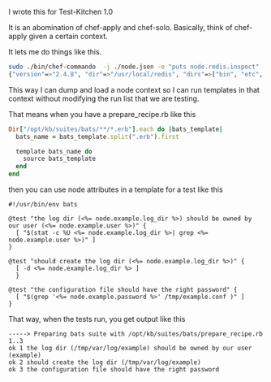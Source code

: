 I wrote this for Test-Kitchen 1.0

It is an abomination of chef-apply and chef-solo.
Basically, think of chef-apply given a certain context.

It lets me do things like this.

```bash
sudo ./bin/chef-commando  -j ./node.json -e "puts node.redis.inspect"
{"version"=>"2.4.8", "dir"=>"/usr/local/redis", "dirs"=>["bin", "etc", "log", "run"], "binaries"=>["redis-benchmark", "redis-cli", "redis-server", "redis-check-aof", "redis-check-dump"], "daemonize"=>"yes", "pidfile"=>"/usr/local/redis/run/redis.pid", "port"=>"6379", "bind"=>"0.0.0.0", "timeout"=>"300", "loglevel"=>"notice", "logfile"=>"/usr/local/redis/log/redis.log", "databases"=>"16", "appendonly"=>"no", "appendfsync"=>"everysec", "no_appendfsync_on_rewrite"=>"no", "vm_enabled"=>"no", "vm_swap_file"=>"/tmp/redis.swap", "vm_max_memory"=>"0", "vm_page_size"=>"32", "vm_pages"=>"134217728", "vm_max_threads"=>"4", "glueoutputbuf"=>"yes", "hash_max_zipmap_entries"=>"64", "hash_max_zipmap_value"=>"512", "activerehashing"=>"yes"}
```

This way I can dump and load a node context so I can run templates in that context
without modifying the run list that we are testing.

That means when you have a prepare_recipe.rb like this

```ruby
Dir["/opt/kb/suites/bats/**/*.erb"].each do |bats_template|
  bats_name = bats_template.split(".erb").first

  template bats_name do
    source bats_template
  end
end
```

then you can use node attributes in a template for a test like this

```erb
#!/usr/bin/env bats

@test "the log dir (<%= node.example.log_dir %>) should be owned by our user (<%= node.example.user %>)" {
  [ "$(stat -c %U <%= node.example.log_dir %>| grep <%= node.example.user %>)" ]
}

@test "should create the log dir (<%= node.example.log_dir %>)" {
  [ -d <%= node.example.log_dir %> ]
  }

@test "the configuration file should have the right password" {
  [ "$(grep '<%= node.example.password %>' /tmp/example.conf )" ]
}
```

That way, when the tests run, you get output like this


```
-----> Preparing bats suite with /opt/kb/suites/bats/prepare_recipe.rb
1..3
ok 1 the log dir (/tmp/var/log/example) should be owned by our user (example)
ok 2 should create the log dir (/tmp/var/log/example)
ok 3 the configuration file should have the right password
```
